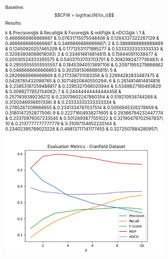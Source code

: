 Baseline: 
$$CFW = log\frac{N}{n_i}$$
Results:

k & Precision@k & Recall@k & Fscore@k & mAP@k & nDCG@k \\
1 & 0.4666666666666667 & 0.07631715075048406 & 0.1264337322267129 & 0.4666666666666667 & 0.3466666666666667\\
2 & 0.3888888888888889 & 0.12450920257465209 & 0.17712531171985277 & 0.5333333333333333 & 0.32083808068616093\\
3 & 0.334814814814815 & 0.159440911038477 & 0.20030524333395575 & 0.5403703703703701 & 0.3082982477736483\\
4 & 0.29555555555555557 & 0.18453940513697106 & 0.20971955279868862 & 0.5466666666666663 & 0.3025913066685815\\
5 & 0.2826666666666669 & 0.217338731083356 & 0.22694282833487475 & 0.5428765432098765 & 0.30714820840550294\\
6 & 0.2614814814814816 & 0.23853187259488817 & 0.2295327066020944 & 0.5349827160493829 & 0.3088277852154062\\
7 & 0.24444444444444458 & 0.2571939389236212 & 0.23079902247880354 & 0.519210934744268 & 0.3120346936651336\\
8 & 0.23333333333333334 & 0.2785287209668655 & 0.2341334787037514 & 0.5056945326278659 & 0.3180147252877506\\
9 & 0.22271604938271605 & 0.29366794232447774 & 0.23370976057233545 & 0.5012693877551022 & 0.32190479702567837\\
10 & 0.2137777777777779 & 0.31097154852220144 & 0.23402395789023228 & 0.49813717141177455 & 0.3272507884280957\\

![Graph](output/eval_baseline.png)

